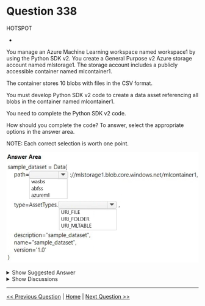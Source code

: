 # Question 338

HOTSPOT

-

You manage an Azure Machine Learning workspace named workspace1 by using the Python SDK v2. You create a General Purpose v2 Azure storage account named mlstorage1. The storage account includes a publicly accessible container named mlcontainer1.

The container stores 10 blobs with files in the CSV format.

You must develop Python SDK v2 code to create a data asset referencing all blobs in the container named mlcontainer1.

You need to complete the Python SDK v2 code.

How should you complete the code? To answer, select the appropriate options in the answer area.

NOTE: Each correct selection is worth one point.

![Question Image](images/q338_q_image512.png)

<details>
  <summary>Show Suggested Answer</summary>

  <img src="images/q338_ans_0_image513.png" alt="Answer Image"><br>

</details>

<details>
  <summary>Show Discussions</summary>

<blockquote><p><strong>A_PL300</strong> <code>(Mon 18 Sep 2023 21:21)</code> - <em>Upvotes: 5</em></p><p>On 4-Sept-2023 exam</p></blockquote>
<blockquote><p><strong>Sadhak</strong> <code>(Mon 11 Nov 2024 21:39)</code> - <em>Upvotes: 3</em></p><p>Microsoft has deprecated the Windows Azure Storage Blob driver (WASB) in favor of the Azure Blob Filesystem driver (ABFS). ABFS has numerous benefits over WASB. Use ABFS for both Blob Storage and Data Lake for newer workloads.</p></blockquote>
<blockquote><p><strong>PI_Team</strong> <code>(Wed 23 Aug 2023 14:28)</code> - <em>Upvotes: 4</em></p><p>sample_dataset = Data(
    path=&quot;wasbs://[email protected]/&quot;,
    type=AssetTypes.URI_FOLDER,
    description=&quot;sample_dataset&quot;,
    name=&quot;sample_dataset&quot;,
    version=&#x27;1.0&#x27;
)
Answers: wasbs &amp; URI_FOLDER
https://learn.microsoft.com/en-us/azure/machine-learning/how-to-create-data-assets?view=azureml-api-2&amp;tabs=cli

By the way, abfss is used as the scheme identifier for the Hadoop Filesystem driver that is compatible with Azure Data Lake Storage Gen2.

SaM</p></blockquote>
<blockquote><p><strong>sl_mslconsulting</strong> <code>(Mon 27 May 2024 18:26)</code> - <em>Upvotes: 1</em></p><p>Azure Data Lake Storage Gen2  is not Azure Blob Storage currently in V2. The answer provided is correct. https://learn.microsoft.com/en-us/azure/storage/blobs/data-lake-storage-introduction</p></blockquote>
<blockquote><p><strong>sl_mslconsulting</strong> <code>(Mon 27 May 2024 18:28)</code> - <em>Upvotes: 2</em></p><p>oops I meant your original answer is correct -&gt; wasbs</p></blockquote>
<blockquote><p><strong>PI_Team</strong> <code>(Fri 05 Jan 2024 15:37)</code> - <em>Upvotes: 2</em></p><p>Excuse me, abfss is the correct answer, the question clearly mentions that we have a gen2 storage

SaM</p></blockquote>
<blockquote><p><strong>orionduo</strong> <code>(Fri 01 Sep 2023 08:21)</code> - <em>Upvotes: 1</em></p><p>Agree with you 
A path on Azure Storage
(Blob) wasbs://&lt;containername&gt;@&lt;accountname&gt;.blob.core.windows.net/&lt;path_to_data&gt;/
(ADLS gen2) abfss://&lt;file_system&gt;@&lt;account_name&gt;.dfs.core.windows.net/&lt;path&gt;
(ADLS gen1) adl://&lt;accountname&gt;.azuredatalakestore.net/&lt;path_to_data&gt;/
Therefore, the first selection should be wasbs</p></blockquote>
<blockquote><p><strong>damaldon</strong> <code>(Wed 05 Jul 2023 19:47)</code> - <em>Upvotes: 1</em></p><p>&quot;abfss://&lt;file_system&gt;@&lt;account_name&gt;.dfs.core.windows.net/myimages/year=2023/week=1/**/*.jpeg&quot;
# Define the Data asset object
my_data = Data(
    path=mltable_folder,
    type=AssetTypes.MLTABLE,
    description=&quot;My images. Version includes data through to 2023-Jan-15.&quot;,
    name=&quot;myimages&quot;,
    version=&quot;20230115&quot;, # update version to the date</p></blockquote>

</details>

---

[<< Previous Question](question_337.md) | [Home](/index.md) | [Next Question >>](question_339.md)
